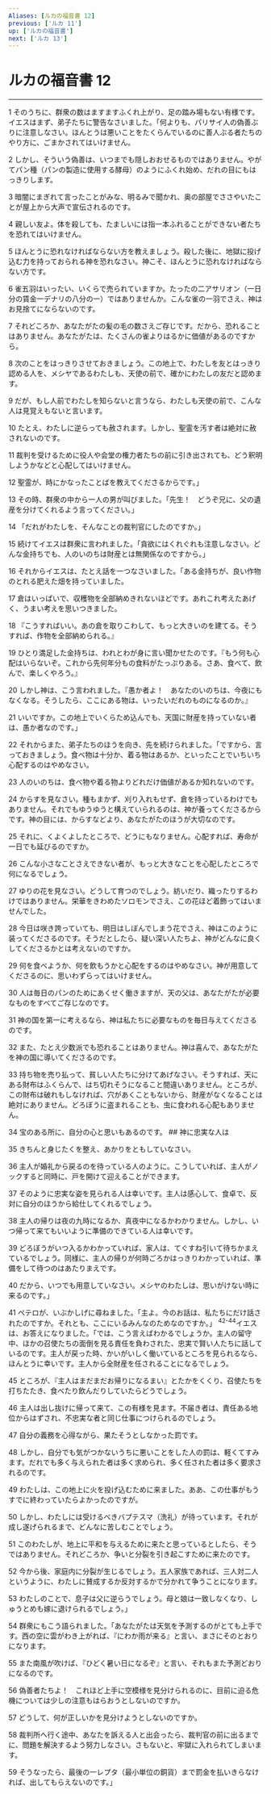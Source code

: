 ```yaml
---
Aliases: [ルカの福音書 12]
previous: ['ルカ 11']
up: ['ルカの福音書']
next: ['ルカ 13']
---
```

# ルカの福音書 12

***




1 
そのうちに、群衆の数はますますふくれ上がり、足の踏み場もない有様です。イエスはまず、弟子たちに警告なさいました。「何よりも、パリサイ人の偽善ぶりに注意しなさい。ほんとうは悪いことをたくらんでいるのに善人ぶる者たちのやり方に、ごまかされてはいけません。 



2 
しかし、そういう偽善は、いつまでも隠しおおせるものではありません。やがてパン種（パンの製造に使用する酵母）のようにふくれ始め、だれの目にもはっきりします。 



3 
暗闇にまぎれて言ったことがみな、明るみで聞かれ、奥の部屋でささやいたことが屋上から大声で宣伝されるのです。 



4 
親しい友よ。体を殺しても、たましいには指一本ふれることができない者たちを恐れてはいけません。 



5 
ほんとうに恐れなければならない方を教えましょう。殺した後に、地獄に投げ込む力を持っておられる神を恐れなさい。神こそ、ほんとうに恐れなければならない方です。 



6 
雀五羽はいったい、いくらで売られていますか。たったの二アサリオン（一日分の賃金一デナリの八分の一）ではありませんか。こんな雀の一羽でさえ、神はお見捨てにならないのです。 



7 
それどころか、あなたがたの髪の毛の数さえご存じです。だから、恐れることはありません。あなたがたは、たくさんの雀よりはるかに価値があるのですから。 



8 
次のことをはっきりさせておきましょう。この地上で、わたしを友とはっきり認める人を、メシヤであるわたしも、天使の前で、確かにわたしの友だと認めます。 



9 
だが、もし人前でわたしを知らないと言うなら、わたしも天使の前で、こんな人は見覚えもないと言います。 



10 
たとえ、わたしに逆らっても赦されます。しかし、聖霊を汚す者は絶対に赦されないのです。 



11 
裁判を受けるために役人や会堂の権力者たちの前に引き出されても、どう釈明しようかなどと心配してはいけません。 



12 
聖霊が、時にかなったことばを教えてくださるからです。」 



13 
その時、群衆の中から一人の男が叫びました。「先生！　どうぞ兄に、父の遺産を分けてくれるよう言ってください。」 



14 
「だれがわたしを、そんなことの裁判官にしたのですか。」 



15 
続けてイエスは群衆に言われました。「貪欲にはくれぐれも注意しなさい。どんな金持ちでも、人のいのちは財産とは無関係なのですから。」 



16 
それからイエスは、たとえ話を一つなさいました。「ある金持ちが、良い作物のとれる肥えた畑を持っていました。 



17 
倉はいっぱいで、収穫物を全部納めきれないほどです。あれこれ考えたあげく、うまい考えを思いつきました。 



18 
『こうすればいい。あの倉を取りこわして、もっと大きいのを建てる。そうすれば、作物を全部納められる。』 



19 
ひとり満足した金持ちは、われとわが身に言い聞かせたのです。『もう何も心配はいらないぞ。これから先何年分もの食料がたっぷりある。さあ、食べて、飲んで、楽しくやろう。』 



20 
しかし神は、こう言われました。『愚か者よ！　あなたのいのちは、今夜にもなくなる。そうしたら、ここにある物は、いったいだれのものになるのか。』 



21 
いいですか。この地上でいくらため込んでも、天国に財産を持っていない者は、愚か者なのです。」 



22 
それからまた、弟子たちのほうを向き、先を続けられました。「ですから、言っておきましょう。食べ物は十分か、着る物はあるか、といったことでいちいち心配するのはやめなさい。 



23 
人のいのちは、食べ物や着る物よりどれだけ価値があるか知れないのです。 



24 
からすを見なさい。種もまかず、刈り入れもせず、倉を持っているわけでもありません。それでもゆうゆうと構えていられるのは、神が養ってくださるからです。神の目には、からすなどより、あなたがたのほうが大切なのです。 



25 
それに、くよくよしたところで、どうにもなりません。心配すれば、寿命が一日でも延びるのですか。 



26 
こんな小さなことさえできない者が、もっと大きなことを心配したところで何になるでしょう。 



27 
ゆりの花を見なさい。どうして育つのでしょう。紡いだり、織ったりするわけではありません。栄華をきわめたソロモンでさえ、この花ほど着飾ってはいませんでした。 



28 
今日は咲き誇っていても、明日はしぼんでしまう花でさえ、神はこのように装ってくださるのです。そうだとしたら、疑い深い人たちよ、神がどんなに良くしてくださるかとは考えないのですか。 



29 
何を食べようか、何を飲もうかと心配をするのはやめなさい。神が用意してくださるのに、思いわずらってはいけません。 



30 
人は毎日のパンのためにあくせく働きますが、天の父は、あなたがたが必要なものをすべてご存じなのです。 



31 
神の国を第一に考えるなら、神は私たちに必要なものを毎日与えてくださるのです。 



32 
また、たとえ少数派でも恐れることはありません。神は喜んで、あなたがたを神の国に導いてくださるのです。 



33 
持ち物を売り払って、貧しい人たちに分けてあげなさい。そうすれば、天にある財布はふくらんで、はち切れそうになること間違いありません。ところが、この財布は破れもしなければ、穴があくこともないから、財産がなくなることは絶対にありません。どろぼうに盗まれることも、虫に食われる心配もありません。 



34 
宝のある所に、自分の心と思いもあるのです。 ## 神に忠実な人は 



35 
きちんと身じたくを整え、あかりをともしていなさい。 



36 
主人が婚礼から戻るのを待っている人のように。こうしていれば、主人がノックすると同時に、戸を開けて迎えることができます。 



37 
そのように忠実な姿を見られる人は幸いです。主人は感心して、食卓で、反対に自分のほうから給仕してくれるでしょう。 



38 
主人の帰りは夜の九時になるか、真夜中になるかわかりません。しかし、いつ帰って来てもいいように準備のできている人は幸いです。 



39 
どろぼうがいつ入るかわかっていれば、家人は、てぐすね引いて待ちかまえているでしょう。同様に、主人の帰りが何時ごろかはっきりわかっていれば、準備をして待つのはあたりまえです。 



40 
だから、いつでも用意していなさい。メシヤのわたしは、思いがけない時に来るのです。」 



41 
ペテロが、いぶかしげに尋ねました。「主よ。今のお話は、私たちにだけ話されたのですか。それとも、ここにいるみんなのためなのですか。」 <sup class="versenum">42-44</sup>イエスは、お答えになりました。「では、こう言えばわかるでしょうか。主人の留守中、ほかの召使たちの面倒を見る責任を負わされた、忠実で賢い人たちに話しているのです。主人が戻った時、かいがいしく働いているところを見られるなら、ほんとうに幸いです。主人から全財産を任されることになるでしょう。 



45 
ところが、『主人はまだまだお帰りになるまい』とたかをくくり、召使たちを打ちたたき、食べたり飲んだりしていたらどうでしょう。 



46 
主人は出し抜けに帰って来て、この有様を見ます。不届き者は、責任ある地位からはずされ、不忠実な者と同じ仕事につけられるのでしょう。 



47 
自分の義務を心得ながら、果たそうとしなかった罰です。 



48 
しかし、自分でも気がつかないうちに悪いことをした人の罰は、軽くてすみます。だれでも多く与えられた者は多く求められ、多く任された者は多く要求されるのです。 



49 
わたしは、この地上に火を投げ込むために来ました。ああ、この仕事がもうすでに終わっていたらよかったのですが。 



50 
しかし、わたしには受けるべきバプテスマ（洗礼）が待っています。それが成し遂げられるまで、どんなに苦しむことでしょう。 



51 
このわたしが、地上に平和を与えるために来たと思っているとしたら、そうではありません。それどころか、争いと分裂を引き起こすために来たのです。 



52 
今から後、家庭内に分裂が生じるでしょう。五人家族であれば、三人対二人というように、わたしに賛成するか反対するかで分かれて争うことになります。 



53 
わたしのことで、息子は父に逆らうでしょう。母と娘は一致しなくなり、しゅうとめも嫁に退けられるでしょう。」 



54 
群衆にもこう語られました。「あなたがたは天気を予測するのがとても上手です。西の空に雲がわき上がれば、『にわか雨が来る』と言い、まさにそのとおりになります。 



55 
また南風が吹けば、『ひどく暑い日になるぞ』と言い、それもまた予測どおりになるのです。 



56 
偽善者たちよ！　これほど上手に空模様を見分けられるのに、目前に迫る危機については少しの注意もはらおうとしないのですか。 



57 
どうして、何が正しいかを見分けようとしないのですか。 



58 
裁判所へ行く途中、あなたを訴える人と出会ったら、裁判官の前に出るまでに、問題を解決するよう努力しなさい。さもないと、牢獄に入れられてしまいます。 



59 
そうなったら、最後の一レプタ（最小単位の銅貨）まで罰金を払いきらなければ、出してもらえないのです。」
